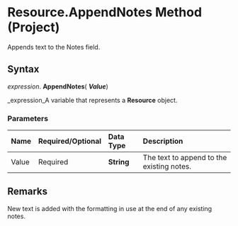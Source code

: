 
# Resource.AppendNotes Method (Project)

Appends text to the Notes field.


## Syntax

 _expression_. **AppendNotes**( **_Value_**)

 _expression_A variable that represents a  **Resource** object.


### Parameters



|**Name**|**Required/Optional**|**Data Type**|**Description**|
|:-----|:-----|:-----|:-----|
|Value|Required| **String**|The text to append to the existing notes.|

## Remarks

New text is added with the formatting in use at the end of any existing notes.

